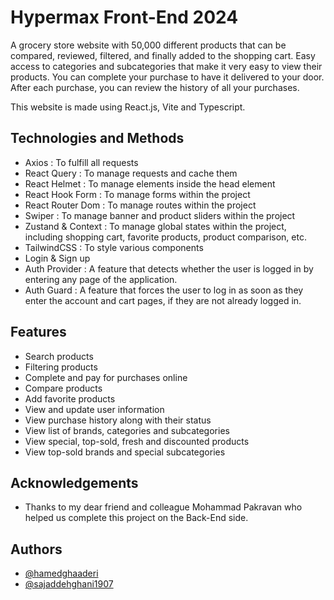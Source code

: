 
# Hypermax Front-End 2024

A grocery store website with 50,000 different products that can be compared, reviewed, filtered, and finally added to the shopping cart. Easy access to categories and subcategories that make it very easy to view their products. You can complete your purchase to have it delivered to your door. After each purchase, you can review the history of all your purchases.

This website is made using React.js, Vite and Typescript.

## Technologies and Methods

- Axios : To fulfill all requests
- React Query : To manage requests and cache them
- React Helmet : To manage elements inside the head element
- React Hook Form : To manage forms within the project
- React Router Dom : To manage routes within the project
- Swiper : To manage banner and product sliders within the project
- Zustand & Context : To manage global states within the project, including shopping cart, favorite products, product comparison, etc.
- TailwindCSS : To style various components
- Login & Sign up
- Auth Provider : A feature that detects whether the user is logged in by entering any page of the application.
- Auth Guard : A feature that forces the user to log in as soon as they enter the account and cart pages, if they are not already logged in.

## Features

- Search products
- Filtering products
- Complete and pay for purchases online
- Compare products
- Add favorite products
- View and update user information
- View purchase history along with their status
- View list of brands, categories and subcategories
- View special, top-sold, fresh and discounted products
- View top-sold brands and special subcategories

## Acknowledgements

- Thanks to my dear friend and colleague Mohammad Pakravan who helped us complete this project on the Back-End side.

## Authors

- [@hamedghaaderi](https://github.com/hamedghaaderi)
- [@sajaddehghani1907](https://github.com/sajaddehghani1907)
